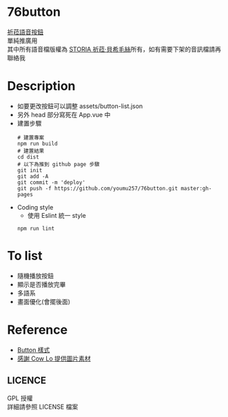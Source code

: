 # 76button
[祈菈語音按鈕](https://chilla76cheese.com)<br>
單純推廣用<br>
其中所有語音檔版權為 [STORIA 祈菈‧貝希毛絲](https://www.youtube.com/channel/UCykgAuIjn70_CXLNjZ8zppQ)所有，如有需要下架的音訊檔請再聯絡我

# Description
* 如要更改按鈕可以調整 assets/button-list.json<br>
* 另外 head 部分寫死在 App.vue 中<br>
* 建置步驟
    ```
    # 建置專案
    npm run build
    # 建置結果
    cd dist
    # 以下為推到 github page 步驟
    git init
    git add -A
    git commit -m 'deploy'
    git push -f https://github.com/youmu257/76button.git master:gh-pages
    ```
* Coding style
    * 使用 Eslint 統一 style
    ```
    npm run lint
    ```
# To list
* 隨機播放按鈕
* 顯示是否播放完畢
* 多語系
* 畫面優化(會擺後面)

# Reference
* [Button 樣式](https://www.bestcssbuttongenerator.com/#/19)
* [感謝 Cow Lo 提供圖片素材](https://twitter.com/ud83xji4g/status/1444297977388945411?s=21)
## LICENCE
GPL 授權<br>
詳細請參照 LICENSE 檔案<br>
